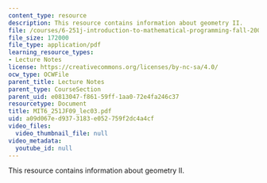 ```yaml
---
content_type: resource
description: This resource contains information about geometry II.
file: /courses/6-251j-introduction-to-mathematical-programming-fall-2009/a09d067ed9373183e052759f2dc4a4cf_MIT6_251JF09_lec03.pdf
file_size: 172000
file_type: application/pdf
learning_resource_types:
- Lecture Notes
license: https://creativecommons.org/licenses/by-nc-sa/4.0/
ocw_type: OCWFile
parent_title: Lecture Notes
parent_type: CourseSection
parent_uid: e0813047-f861-59ff-1aa0-72e4fa246c37
resourcetype: Document
title: MIT6_251JF09_lec03.pdf
uid: a09d067e-d937-3183-e052-759f2dc4a4cf
video_files:
  video_thumbnail_file: null
video_metadata:
  youtube_id: null
---
```

This resource contains information about geometry II.